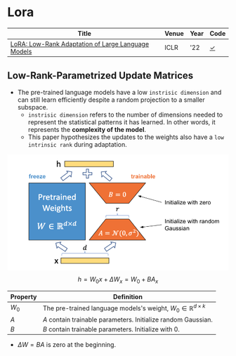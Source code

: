 # Lora
| Title | Venue | Year | Code |
|-|-|-|-|
| [LoRA: Low-Rank Adaptation of Large Language Models](https://arxiv.org/abs/2106.09685) | ICLR | '22 | [✓](https://github.com/huggingface/peft/blob/main/src/peft/tuners/lora.py) |
## Low-Rank-Parametrized Update Matrices
- The pre-trained language models have a low `instrisic dimension` and can still learn efficiently despite a random projection to a smaller subspace. 
    - `instrisic dimension` refers to the number of dimensions needed to represent the statistical patterns it has learned. In other words, it represents the **complexity of the model**.
    - This paper hypothesizes the updates to the weights also have a `low intrinsic rank` during adaptation.

![lora](./assets/lora.png)
$$
h = W_0 x + \Delta W_x  = W_0 + BA_x
$$


| Property | Definition |
|-|-|
| $W_0$ | The pre-trained language models's weight, $W_0 \in \mathbb{R}^{d \times k}$ |
| $A$   | $A$ contain trainable parameters. Initialize random Gaussian.  |
| $B$   | $B$ contain trainable parameters. Initialize with 0. |

- $\Delta W = BA$ is zero at the beginning.
